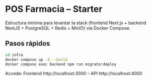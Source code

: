 # POS Farmacia – Starter
Estructura mínima para levantar la stack (frontend Next.js + backend NestJS + PostgreSQL + Redis + MinIO) vía Docker Compose.

## Pasos rápidos
```bash
cd infra
docker compose up -d --build
docker compose exec backend npm run migrate:deploy
```
Accede: Frontend http://localhost:3000 – API http://localhost:4000
